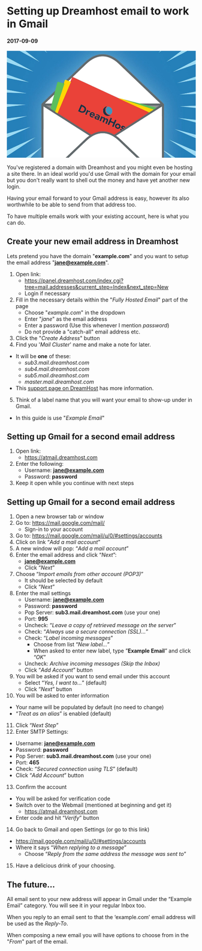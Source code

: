 # Setting up Dreamhost email to work in Gmail
#### 2017-09-09

![Featured:Illustration of letter with Dreamhost logo](/posts/media/dreamhost-gmail.jpg)

You've registered a domain with Dreamhost and you might even be hosting a site there.  In an ideal world you'd use Gmail with the domain for your email but you don't really want to shell out the money and have yet another new login.

Having your email forward to your Gmail address is easy, however its also worthwhile to be able to send from that address too. 

To have multiple emails work with your existing account, here is what you can do.

## Create your new email address in Dreamhost 

Lets pretend you have the domain "**example.com**" and you want to setup the email address "**jane@example.com**". 

1. Open link:
   * https://panel.dreamhost.com/index.cgi?tree=mail.addresses&current_step=Index&next_step=New
   * Login if necessary
2. Fill in the necessary details within the "*Fully Hosted Email*" part of the page
   * Choose "*example.com*" in the dropdown
   * Enter "*jane*" as the email address
   * Enter a password (Use this whenever I mention *password*)
   * Do not provide a "catch-all" email address etc.
3. Click the "*Create Address*" button
4. Find you '*Mail Cluster*' name and make a note for later.
  * It will be **one** of these:
    * *sub3.mail.dreamhost.com*
    * *sub4.mail.dreamhost.com*
    * *sub5.mail.dreamhost.com*
    * *master.mail.dreamhost.com*
  * This [support page on DreamHost](https://help.dreamhost.com/hc/en-us/articles/214918038#Server_names) has more information.
5. Think of a label name that you will want your email to show-up under in Gmail. 
  * In this guide is use "*Example Email*"

## Setting up Gmail for a second email address

1. Open link: 
   * https://atmail.dreamhost.com
2. Enter the following:
   * Username: **jane@example.com**
   * Password: **password**
3. Keep it open while you continue with next steps

## Setting up Gmail for a second email address

1. Open a new browser tab or window
2. Go to: https://mail.google.com/mail/
   * Sign-in to your account
3. Go to: https://mail.google.com/mail/u/0/#settings/accounts
4. Click on link “*Add a mail account*”
5. A new window will pop: “*Add a mail account*”
6. Enter the email address and click “*Next*”:
   * **jane@example.com**
   * Click “*Next*”
7. Choose “*Import emails from other account (POP3)*” 
   * It should be selected by default
   * Click “*Next*”
8. Enter the mail settings
   * Username: **jane@example.com**
   * Password: **password**
   * Pop Server: **sub3.mail.dreamhost.com** (use your one)
   * Port: **995**
   * Uncheck: “*Leave a copy of retrieved message on the server*”
   * Check: “*Always use a secure connection (SSL)…*”
   * Check: “*Label incoming messages*" 
     * Choose from list “*New label…*”
     * When asked to enter new label, type ”**Example Email**” and click “*OK*”
   * Uncheck: *Archive incoming messages (Skip the Inbox)*
   * Click “*Add Account*” button
9. You will be asked if you want to send email under this account
   * Select “*Yes, I want to…*” (default)
   * Click “*Next*” button
10. You will be asked to enter information
   * Your name will be populated by default (no need to change)
   * “*Treat as an alias*” is enabled (default)
11. Click “*Next Step*”
12. Enter SMTP Settings:
   * Username: **jane@example.com**
   * Password: **password**
   * Pop Server:  **sub3.mail.dreamhost.com** (use your one)
   * Port: **465**
   * Check: “*Secured connection using TLS*” (default)
   * Click “*Add Account*” button
13. Confirm the account
   * You will be asked for verification code
   * Switch over to the Webmail (mentioned at beginning and get it)
     * https://atmail.dreamhost.com
   * Enter code and hit “*Verify*” button
14. Go back to Gmail and open Settings (or go to this link)
   * https://mail.google.com/mail/u/0/#settings/accounts
   * Where it says “*When replying to a message*”
     * Choose “*Reply from the same address the message was sent to*”
15. Have a delicious drink of your choosing.

## The future…

All email sent to your new address will appear in Gmail under the “Example Email” category. You will see it in your regular Inbox too.

When you reply to an email sent to that the ‘example.com’ email address will be used as the *Reply-To*.

When composing a new email you will have options to choose from in the "*From*" part of the email.
